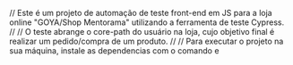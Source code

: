 // Este é um projeto de automação de teste front-end em JS para a loja online "GOYA/Shop Mentorama" utilizando a ferramenta de teste Cypress.
//
// O teste abrange o core-path do usuário na loja, cujo objetivo final é realizar um pedido/compra de um produto.
//
// Para executar o projeto na sua máquina, instale as dependencias com o comando <npm init> e <npm install cypress>